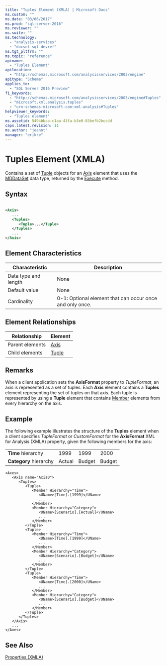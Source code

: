 ```yaml
---
title: "Tuples Element (XMLA) | Microsoft Docs"
ms.custom: ""
ms.date: "03/06/2017"
ms.prod: "sql-server-2016"
ms.reviewer: ""
ms.suite: ""
ms.technology: 
  - "analysis-services"
  - "docset-sql-devref"
ms.tgt_pltfrm: ""
ms.topic: "reference"
apiname: 
  - "Tuples Element"
apilocation: 
  - "http://schemas.microsoft.com/analysisservices/2003/engine"
apitype: "Schema"
applies_to: 
  - "SQL Server 2016 Preview"
f1_keywords: 
  - "http://schemas.microsoft.com/analysisservices/2003/engine#Tuples"
  - "microsoft.xml.analysis.tuples"
  - "urn:schemas-microsoft-com:xml-analysis#Tuples"
helpviewer_keywords: 
  - "Tuples element"
ms.assetid: 5494bbaa-c1aa-43fa-b3e0-83befb2bccdd
caps.latest.revision: 11
ms.author: "jeannt"
manager: "erikre"
---
```

# Tuples Element (XMLA)
  Contains a set of [Tuple](../../../analysis-services/xmla/xml-elements-properties/tuple-element-xmla.md) objects for an [Axis](../../../analysis-services/xmla/xml-elements-properties/axis-element-xmla.md) element that uses the [MDDataSet](../../../analysis-services/xmla/xml-data-types/mddataset-data-type-xmla.md) data type, returned by the [Execute](../Topic/Execute%20Method%20\(XMLA\).md) method.  
  
## Syntax  
  
```xml  
  
<Axis>  
   ...  
   <Tuples>  
      <Tuple>...</Tuple>  
   </Tuples>  
   ...  
</Axis>  
```  
  
## Element Characteristics  
  
|Characteristic|Description|  
|--------------------|-----------------|  
|Data type and length|None|  
|Default value|None|  
|Cardinality|0-1: Optional element that can occur once and only once.|  
  
## Element Relationships  
  
|Relationship|Element|  
|------------------|-------------|  
|Parent elements|[Axis](../../../analysis-services/xmla/xml-elements-properties/axis-element-xmla.md)|  
|Child elements|[Tuple](../../../analysis-services/xmla/xml-elements-properties/tuple-element-xmla.md)|  
  
## Remarks  
 When a client application sets the **AxisFormat** property to *TupleFormat*, an axis is represented as a set of tuples. Each **Axis** element contains a **Tuples** element representing the set of tuples on that axis. Each tuple is represented by using a **Tuple** element that contains [Member](../../../analysis-services/xmla/xml-elements-properties/member-element-xmla.md) elements from every hierarchy on the axis.  
  
## Example  
 The following example illustrates the structure of the **Tuples** element when a client specifies *TupleFormat* or *CustomFormat* for the **AxisFormat** XML for Analysis (XMLA) property, given the following members for the axis:  
  
|||||  
|-|-|-|-|  
|**Time** hierarchy|1999|1999|2000|  
|**Category** hierarchy|Actual|Budget|Budget|  
  
```  
<Axes>  
   <Axis name="Axis0">  
      <Tuples>  
         <Tuple>  
            <Member Hierarchy="Time">  
               <UName>[Time].[1999]</UName>  
               ...  
            </Member>  
            <Member Hierarchy="Category">  
               <UName>[Scenario].[Actual]</UName>  
               ...  
            </Member>  
         </Tuple>  
         <Tuple>  
            <Member Hierarchy="Time">  
               <UName>[Time].[1999]</UName>  
               ...  
            </Member>  
            <Member Hierarchy="Category">  
               <UName>[Scenario].[Budget]</UName>  
               ...  
            </Member>  
         </Tuple>  
         <Tuple>  
            <Member Hierarchy="Time">  
               <UName>[Time].[2000]</UName>  
               ...  
            </Member>  
            <Member Hierarchy="Category">  
               <UName>[Scenario].[Budget]</UName>  
               ...  
            </Member>  
         </Tuple>  
      </Tuples>  
   </Axis>  
   ...  
</Axes>  
```  
  
## See Also  
 [Properties &#40;XMLA&#41;](../Topic/Properties%20\(XMLA\).md)  
  
  
